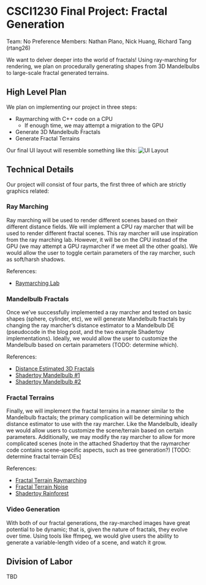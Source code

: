 # CSCI1230 Final Project: Fractal Generation

Team: No Preference Members: Nathan Plano, Nick Huang, Richard Tang
(rtang26)

We want to delver deeper into the world of fractals! Using ray-marching
for rendering, we plan on procedurally generating shapes from 3D
Mandelbulbs to large-scale fractal generated terrains.

## High Level Plan

We plan on implementing our project in three steps:

-   Raymarching with C++ code on a CPU
    -   If enough time, we may attempt a migration to the GPU
-   Generate 3D Mandelbulb Fractals
-   Generate Fractal Terrains

Our final UI layout will resemble something like this: ![UI
Layout](UILayout.png "Title")

## Technical Details

Our project will consist of four parts, the first three of which are
strictly graphics related:

### Ray Marching

Ray marching will be used to render different scenes based on their
different distance fields. We will implement a CPU ray marcher that will
be used to render different fractal scenes. This ray marcher will use
inspiration from the ray marching lab. However, it will be on the CPU
instead of the GPU (we may attempt a GPU raymarcher if we meet all the
other goals). We would allow the user to toggle certain parameters of
the ray marcher, such as soft/harsh shadows.

References:

-   [Raymarching
    Lab](https://github.com/cs123tas/labs/blob/master/lab10/lab10.md)

### Mandelbulb Fractals

Once we’ve successfully implemented a ray marcher and tested on basic
shapes (sphere, cylinder, etc), we will generate Mandelbulb fractals by
changing the ray marcher’s distance estimator to a Mandelbulb DE
(pseudocode in the blog post, and the two example Shadertoy
implementations). Ideally, we would allow the user to customize the
Mandelbulb based on certain parameters (TODO: determine which).

References:

-   [Distance Estimated 3D Fractals](http://blog.hvidtfeldts.net/index.php/2011/09/distance-estimated-3d-fractals-v-the-mandelbulb-different-de-approximations/)
-   [Shadertoy Mandelbulb #1](https://www.shadertoy.com/view/WsySDR)
-   [Shadertoy Mandelbulb #2](http://shadertoy.com/view/Mdy3Dw)

### Fractal Terrains

Finally, we will implement the fractal terrains in a manner similar to
the Mandelbulb fractals; the primary complication will be determining
which distance estimator to use with the ray marcher. Like the
Mandelbulb, ideally we would allow users to customize the scene/terrain
based on certain parameters. Additionally, we may modify the ray marcher
to allow for more complicated scenes (note in the attached Shadertoy
that the raymarcher code contains scene-specific aspects, such as tree
generation?) \[TODO: determine fractal terrain DEs\]

References:

-   [Fractal Terrain
    Raymarching](https://www.iquilezles.org/www/articles/terrainmarching/terrainmarching.htm)
-   [Fractal Terrain
    Noise](https://www.iquilezles.org/www/articles/morenoise/morenoise.htm)
-   [Shadertoy Rainforest](https://www.shadertoy.com/view/4ttSWf)

### Video Generation

With both of our fractal generations, the ray-marched images have great
potential to be dynamic; that is, given the nature of fractals, they
evolve over time. Using tools like ffmpeg, we would give users the
ability to generate a variable-length video of a scene, and watch it
grow.


## Division of Labor

TBD
